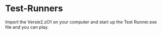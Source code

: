 # Test-Runners
Import the Versie2.zO1 on your computer and start up the Test Runner.exe file and you can play.
